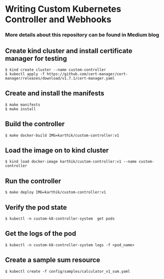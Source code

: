 # Writing Custom Kubernetes Controller and Webhooks

### More details about this repository can be found in Medium blog

## Create kind cluster and install certificate manager for testing
```text
$ kind create cluster --name custom-controller
$ kubectl apply -f https://github.com/cert-manager/cert-manager/releases/download/v1.7.1/cert-manager.yaml
```

## Create and install the manifests
```text
$ make manifests
$ make install
```

## Build the controller
```text
$ make docker-build IMG=karthik/custom-controller:v1
```

## Load the image on to kind cluster
```text
$ kind load docker-image karthik/custom-controller:v1 --name custom-controller
```

## Run the controller
```text
$ make deploy IMG=karthik/custom-controller:v1
```

## Verify the pod state
```text
$ kubectl -n custom-k8-controller-system  get pods
```

## Get the logs of the pod
```text
$ kubectl -n custom-k8-controller-system logs -f <pod_name>
```

## Create a sample sum resource
```text
$ kubectl create -f config/samples/calculator_v1_sum.yaml
```